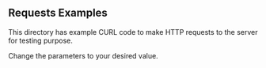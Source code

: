 ## Requests Examples

This directory has example CURL code to make HTTP requests to the server for testing purpose.

Change the parameters to your desired value.